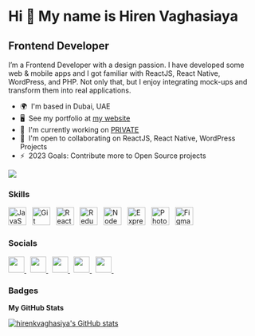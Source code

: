 Hi 👋 My name is Hiren Vaghasiaya
===============================

Frontend Developer
------------------

I’m a Frontend Developer with a design passion. I have developed some web & mobile apps and I got familiar with ReactJS, React Native, WordPress, and PHP. Not only that, but I enjoy integrating mock-ups and transform them into real applications.

* 🌍  I'm based in Dubai, UAE
* 🖥️  See my portfolio at [my website](http://www.hirenkvaghasiya.com/)
* 🚀  I'm currently working on [PRIVATE](http://github.com/hirenkvaghasiya/)
* 🤝  I'm open to collaborating on ReactJS, React Native, WordPress Projects
* ⚡  2023 Goals: Contribute more to Open Source projects

<a href="https://www.twitter.com/hirenkvaghasiya" target="_blank" rel="noreferrer"> <img src="https://img.shields.io/twitter/follow/hirenkvaghasiya?logo=twitter&style=for-the-badge&color=3382ed&labelColor=22272e" /> </a>

### Skills


<p align="left">
<a href="https://developer.mozilla.org/en-US/docs/Web/JavaScript" target="_blank" rel="noreferrer"><img src="https://raw.githubusercontent.com/danielcranney/readme-generator/main/public/icons/skills/javascript-colored.svg" width="36" height="36" alt="JavaScript" /></a> &nbsp; 
<a href="https://git-scm.com/" target="_blank" rel="noreferrer"><img src="https://raw.githubusercontent.com/danielcranney/readme-generator/main/public/icons/skills/git-colored.svg" width="36" height="36" alt="Git" /></a> &nbsp; 
<a href="https://reactjs.org/" target="_blank" rel="noreferrer"><img src="https://raw.githubusercontent.com/danielcranney/readme-generator/main/public/icons/skills/react-colored.svg" width="36" height="36" alt="React" /></a> &nbsp; 
<a href="https://redux.js.org/" target="_blank" rel="noreferrer"><img src="https://raw.githubusercontent.com/danielcranney/readme-generator/main/public/icons/skills/redux-colored.svg" width="36" height="36" alt="Redux" /></a> &nbsp; 
<a href="https://nodejs.org/en/" target="_blank" rel="noreferrer"><img src="https://raw.githubusercontent.com/danielcranney/readme-generator/main/public/icons/skills/nodejs-colored.svg" width="36" height="36" alt="NodeJS" /></a> &nbsp; 
<a href="https://expressjs.com/" target="_blank" rel="noreferrer"><img src="https://raw.githubusercontent.com/danielcranney/readme-generator/main/public/icons/skills/express-colored.svg" width="36" height="36" alt="Express" /></a> &nbsp; 
<a href="https://www.adobe.com/uk/products/photoshop.html" target="_blank" rel="noreferrer"><img src="https://raw.githubusercontent.com/danielcranney/readme-generator/main/public/icons/skills/photoshop-colored.svg" width="36" height="36" alt="Photoshop" /></a> &nbsp; 
<a href="https://www.figma.com/" target="_blank" rel="noreferrer"><img src="https://raw.githubusercontent.com/danielcranney/readme-generator/main/public/icons/skills/figma-colored.svg" width="36" height="36" alt="Figma" /></a> &nbsp; 
</p>


### Socials

<p align="left">
<a href="http://www.instagram.com/hirenkvaghasiya" target="_blank" rel="noreferrer">
<img src="https://raw.githubusercontent.com/danielcranney/readme-generator/main/public/icons/socials/instagram.svg" width="32" height="32" />
</a> &nbsp; 

<a href="https://www.github.com/hirenkvaghasiya" target="_blank" rel="noreferrer">
<img src="https://raw.githubusercontent.com/danielcranney/readme-generator/main/public/icons/socials/github.svg" width="32" height="32" />
</a> &nbsp; 

<a href="https://www.linkedin.com/in/hirenkvaghasiya" target="_blank" rel="noreferrer">
<img src="https://raw.githubusercontent.com/danielcranney/readme-generator/main/public/icons/socials/linkedin.svg" width="32" height="32" />
</a> &nbsp; 

<a href="https://www.facebook.com/hirenkvaghasiya" target="_blank" rel="noreferrer">
<img src="https://raw.githubusercontent.com/danielcranney/readme-generator/main/public/icons/socials/facebook.svg" width="32" height="32" />
</a> &nbsp; 

<a href="https://www.twitter.com/hirenkvaghasiya" target="_blank" rel="noreferrer">
<img src="https://raw.githubusercontent.com/danielcranney/readme-generator/main/public/icons/socials/twitter.svg" width="32" height="32" />
</a> &nbsp; 
</p>

### Badges

<b>My GitHub Stats</b>

<a href="http://www.github.com/hirenkvaghasiya"><img src="https://github-readme-stats.vercel.app/api?username=hirenkvaghasiya&show_icons=true&hide=issues,&count_private=true&title_color=3382ed&text_color=ffffff&icon_color=3382ed&bg_color=333333&hide_border=true&show_icons=true" alt="hirenkvaghasiya's GitHub stats" /></a>

<br /><br /><br /><br /><br /><br /><br />

<!---
vaghasiyaharryk/vaghasiyaharryk is a ✨ special ✨ repository because its `README.md` (this file) appears on your GitHub profile.
You can click the Preview link to take a look at your changes.
--->